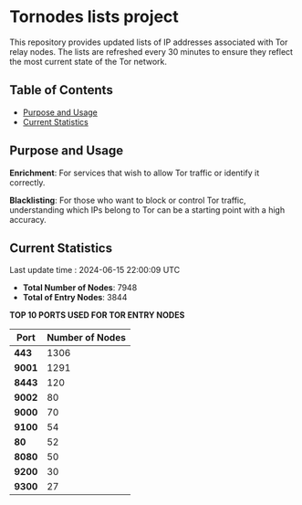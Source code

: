 # Tornodes lists project

This repository provides updated lists of IP addresses associated with Tor relay nodes. The lists are refreshed every 30 minutes to ensure they reflect the most current state of the Tor network.

## Table of Contents

- [Purpose and Usage](#purpose-and-usage)
- [Current Statistics](#current-statistics)


## Purpose and Usage

**Enrichment**: For services that wish to allow Tor traffic or identify it correctly.

**Blacklisting**: For those who want to block or control Tor traffic, understanding which IPs belong to Tor can be a starting point with a high accuracy.

## Current Statistics

Last update time : 2024-06-15 22:00:09 UTC

- **Total Number of Nodes**: 7948
- **Total of Entry Nodes**: 3844

**TOP 10 PORTS USED FOR TOR ENTRY NODES**

| **Port** | **Number of Nodes** |
|------|-----------------|
| **443**   | 1306  |
| **9001**   | 1291  |
| **8443**   | 120  |
| **9002**   | 80  |
| **9000**   | 70  |
| **9100**   | 54  |
| **80**   | 52  |
| **8080**   | 50  |
| **9200**   | 30  |
| **9300**   | 27  |

